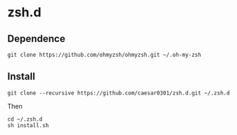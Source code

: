 # zsh.d

## Dependence
```
git clone https://github.com/ohmyzsh/ohmyzsh.git ~/.oh-my-zsh
```

## Install

```
git clone --recursive https://github.com/caesar0301/zsh.d.git ~/.zsh.d
```

Then
```
cd ~/.zsh.d
sh install.sh
```
